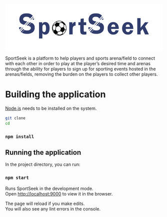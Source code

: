 <img src="src/assets/sslogo4.png" height="150px" align="center"/>

SportSeek is a platform to help players and sports arena/field to connect with each other in order to play at the player’s desired time and arenas
through the ability for players to sign up for sporting events hosted in the arenas/fields, removing the burden on the players to collect other
players.

# Building the application

[Node.js](http://nodejs.org/) needs to be installed on the system.

```sh
git clone 
cd 
```
### `npm install`

## Running the application

In the project directory, you can run:

### `npm start`

Runs SportSeek in the development mode.\
Open [http://localhost:9000](http://localhost:9000) to view it in the browser.

The page will reload if you make edits.\
You will also see any lint errors in the console.

